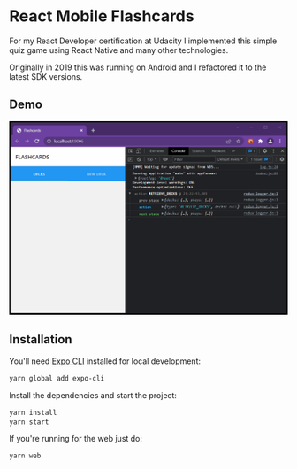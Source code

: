 # React Mobile Flashcards

For my React Developer certification at Udacity I implemented this simple quiz game using React Native and many other technologies.

Originally in 2019 this was running on Android and I refactored it to the latest SDK versions.

## Demo

![](docs/demo.gif)

## Installation

You'll need [Expo CLI](https://docs.expo.dev/workflow/expo-cli/) installed for local development:

```bash
yarn global add expo-cli
```

Install the dependencies and start the project:

```bash
yarn install
yarn start
```

If you're running for the web just do:

```bash
yarn web
```